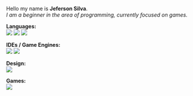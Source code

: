   Hello my name is **Jeferson Silva**.
 <br>
 *I am a beginner in the area of programming, currently focused on games.*
 <br>
 
 **Languages:**<br>
[<img src="https://img.shields.io/badge/Java-238636?style=for-the-badge&logo=pytho&logoColor=blue" />](https://www.oracle.com/br/java/)
[<img src="https://img.shields.io/badge/Python-238636?style=for-the-badge&logo=pytho&logoColor=blue" />](https://www.python.org/)
[<img src="https://img.shields.io/badge/GDScript-238636?style=for-the-badge&logo=pytho&logoColor=blue" />](https://gdscript.com/)

 **IDEs / Game Engines:**<br>
[<img src="https://img.shields.io/badge/Eclipse-238636?style=for-the-badge&logo=pytho&logoColor=blue" />](https://www.eclipse.org/downloads/)
[<img src="https://img.shields.io/badge/Godot-238636?style=for-the-badge&logo=pytho&logoColor=blue" />](https://godotengine.org/)
  
 **Design:**<br>
[<img src="https://img.shields.io/badge/ASEprite-238636?style=for-the-badge&logo=pytho&logoColor=blue" />](https://www.aseprite.org/)

 **Games:**<br>
[<img src="https://img.shields.io/badge/Itch.io-238636?style=for-the-badge&logo=pytho&logoColor=blue" />](https://jefersonsilvabr.itch.io/)
